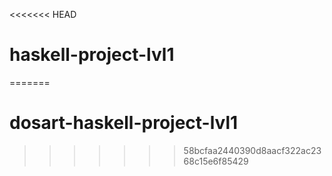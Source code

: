 <<<<<<< HEAD
# haskell-project-lvl1
=======
# dosart-haskell-project-lvl1
>>>>>>> 58bcfaa2440390d8aacf322ac2368c15e6f85429
